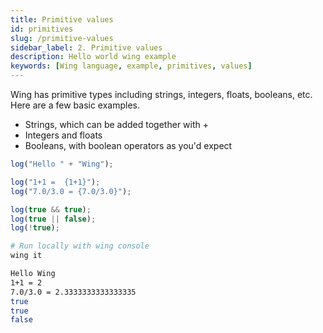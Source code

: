 ```yaml
---
title: Primitive values
id: primitives
slug: /primitive-values
sidebar_label: 2. Primitive values
description: Hello world wing example
keywords: [Wing language, example, primitives, values]
---
```


Wing has primitive types including strings, integers, floats, booleans, etc. Here are a few basic examples.

- Strings, which can be added together with +
- Integers and floats
- Booleans, with boolean operators as you'd expect

```js playground title="main.w"
log("Hello " + "Wing");

log("1+1 =  {1+1}");
log("7.0/3.0 = {7.0/3.0}");

log(true && true);
log(true || false);
log(!true);
```

```bash title="Wing console output"
# Run locally with wing console
wing it

Hello Wing
1+1 = 2
7.0/3.0 = 2.3333333333333335
true
true
false
```
